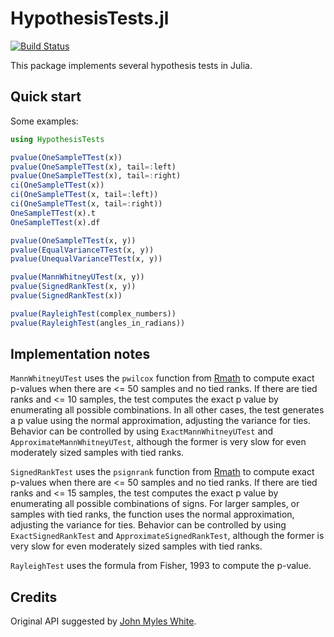 HypothesisTests.jl
===========

[![Build Status](https://travis-ci.org/JuliaStats/HypothesisTests.jl.png?branch=master)](https://travis-ci.org/JuliaStats/HypothesisTests.jl)

This package implements several hypothesis tests in Julia.

## Quick start

Some examples:

```julia
using HypothesisTests

pvalue(OneSampleTTest(x))
pvalue(OneSampleTTest(x), tail=:left)
pvalue(OneSampleTTest(x), tail=:right)
ci(OneSampleTTest(x))
ci(OneSampleTTest(x, tail=:left))
ci(OneSampleTTest(x, tail=:right))
OneSampleTTest(x).t
OneSampleTTest(x).df

pvalue(OneSampleTTest(x, y))
pvalue(EqualVarianceTTest(x, y))
pvalue(UnequalVarianceTTest(x, y))

pvalue(MannWhitneyUTest(x, y))
pvalue(SignedRankTest(x, y))
pvalue(SignedRankTest(x))

pvalue(RayleighTest(complex_numbers))
pvalue(RayleighTest(angles_in_radians))
```

## Implementation notes

```MannWhitneyUTest``` uses the ```pwilcox``` function from [Rmath](http://www.r-bloggers.com/julia-functions-for-the-rmath-library/) to compute exact p-values when there are <= 50 samples and no tied ranks. If there are tied ranks and <= 10 samples, the test computes the exact p value by enumerating all possible combinations. In all other cases, the test generates a p value using the normal approximation, adjusting the variance for ties. Behavior can be controlled by using ```ExactMannWhitneyUTest``` and ```ApproximateMannWhitneyUTest```, although the former is very slow for even moderately sized samples with tied ranks.

```SignedRankTest``` uses the ```psignrank``` function from [Rmath](http://www.r-bloggers.com/julia-functions-for-the-rmath-library/) to compute exact p-values when there are <= 50 samples and no tied ranks. If there are tied ranks and <= 15 samples, the test computes the exact p value by enumerating all possible combinations of signs. For larger samples, or samples with tied ranks, the function uses the normal approximation, adjusting the variance for ties. Behavior can be controlled by using ```ExactSignedRankTest``` and ```ApproximateSignedRankTest```, although the former is very slow for even moderately sized samples with tied ranks.

```RayleighTest``` uses the formula from Fisher, 1993 to compute the p-value.

## Credits

Original API suggested by [John Myles White](https://github.com/johnmyleswhite).
